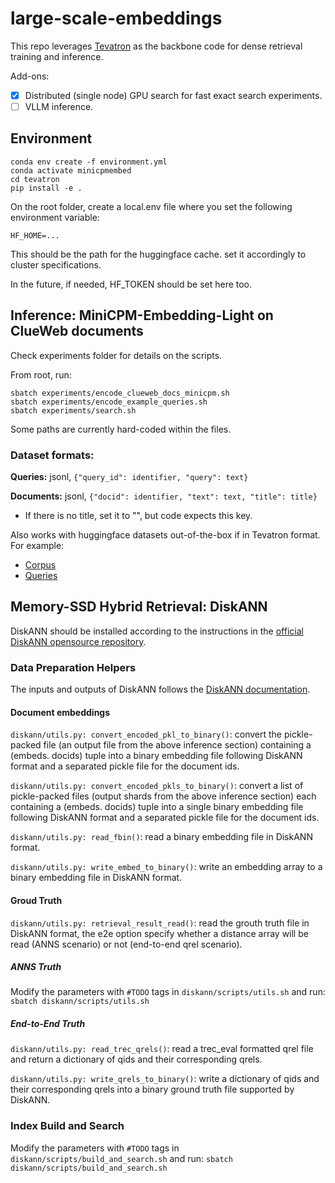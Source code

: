 # large-scale-embeddings


This repo leverages [Tevatron](https://github.com/texttron/tevatron) as the backbone code for dense retrieval training and inference.

Add-ons:

- [x] Distributed (single node) GPU search for fast exact search experiments.  
- [ ] VLLM inference.  

## Environment

`conda env create -f environment.yml`  
`conda activate minicpmembed`  
`cd tevatron`  
`pip install -e .`  

On the root folder, create a local.env file where you set the following environment variable:

`HF_HOME=...`

This should be the path for the huggingface cache. set it accordingly to cluster specifications.  

In the future, if needed, HF_TOKEN should be set here too.


## Inference: MiniCPM-Embedding-Light on ClueWeb documents

Check experiments folder for details on the scripts.

From root, run:

`sbatch experiments/encode_clueweb_docs_minicpm.sh`  
`sbatch experiments/encode_example_queries.sh`  
`sbatch experiments/search.sh`  

Some paths are currently hard-coded within the files.

### Dataset formats:

**Queries:** jsonl, `{"query_id": identifier, "query": text}`

**Documents:** jsonl, `{"docid": identifier, "text": text, "title": title}`
- If there is no title, set it to "", but code expects this key.

Also works with huggingface datasets out-of-the-box if in Tevatron format. For example:
- [Corpus](https://huggingface.co/datasets/Tevatron/msmarco-passage-corpus)
- [Queries](https://huggingface.co/datasets/Tevatron/msmarco-passage)



## Memory-SSD Hybrid Retrieval: DiskANN 

DiskANN should be installed according to the instructions in the [official DiskANN opensource repository](https://github.com/microsoft/DiskANN/tree/main). 


### Data Preparation Helpers

The inputs and outputs of DiskANN follows the [DiskANN documentation](https://github.com/microsoft/DiskANN/blob/main/workflows/SSD_index.md). 

#### Document embeddings 

`diskann/utils.py: convert_encoded_pkl_to_binary()`: convert the pickle-packed file (an output file from the above inference section) containing a (embeds. docids) tuple into a binary embedding file following DiskANN format and a separated pickle file for the document ids. 

`diskann/utils.py: convert_encoded_pkls_to_binary()`: convert a list of pickle-packed files (output shards from the above inference section) each containing a (embeds. docids) tuple into a single binary embedding file following DiskANN format and a separated pickle file for the document ids. 

`diskann/utils.py: read_fbin()`: read a binary embedding file in DiskANN format. 

`diskann/utils.py: write_embed_to_binary()`: write an embedding array to a binary embedding file in DiskANN format. 


#### Groud Truth

`diskann/utils.py: retrieval_result_read()`: read the grouth truth file in DiskANN format, the e2e option specify whether a distance array will be read (ANNS scenario) or not (end-to-end qrel scenario). 

##### ANNS Truth

Modify the parameters with `#TODO` tags in `diskann/scripts/utils.sh` and run: 
`sbatch diskann/scripts/utils.sh`

##### End-to-End Truth

`diskann/utils.py: read_trec_qrels()`: read a trec_eval formatted qrel file and return a dictionary of qids and their corresponding qrels. 

`diskann/utils.py: write_qrels_to_binary()`: write a dictionary of qids and their corresponding qrels into a binary ground truth file supported by DiskANN.






### Index Build and Search
Modify the parameters with `#TODO` tags in `diskann/scripts/build_and_search.sh` and run: 
`sbatch diskann/scripts/build_and_search.sh`